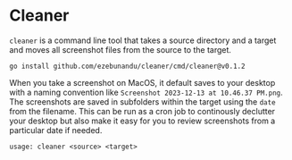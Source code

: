 # Cleaner

`cleaner` is a command line tool that takes a source directory and a target and moves all screenshot files from the source to the target.

`go install github.com/ezebunandu/cleaner/cmd/cleaner@v0.1.2`

When you take a screenshot on MacOS, it default saves to your desktop with a naming convention like `Screenshot 2023-12-13 at 10.46.37 PM.png`. The screenshots are saved in subfolders within the target using the `date` from the filename. This can be run as a cron job to continously declutter your desktop but also make it easy for you to review screenshots from a particular date if needed.

```usage: cleaner <source> <target>```
